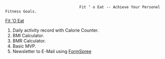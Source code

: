 
                                     Fit ‘ o Eat -- Achieve Your Personel Fitness Goals.
                                     
[Fit 'O Eat](https://fitnessplanner-tracker-app.herokuapp.com/)

                            
       
                            
  1. Daily activity record with Calorie Counter.
  2. BMI Calculator.
  3. BMR Calculator.
  4. Basic MVP.
  5. Newsletter to E-Mail using [FormSpree](https://formspree.io/)

                      
